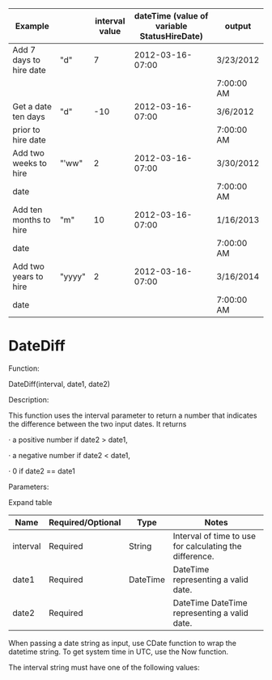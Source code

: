 
| Example || interval value  | dateTime (value of variable StatusHireDate) | output |
| - | - | - | - | - |
| Add 7 days to hire date | "d" | 7 | 2012-03-16-07:00 | 3/23/2012 |
| | | | | 7:00:00 AM |
| Get a date ten days | "d" | -10 | 2012-03-16-07:00 | 3/6/2012 |
| prior to hire date | | | | 7:00:00 AM |
| Add two weeks to hire | "ʹww" | 2 | 2012-03-16-07:00 | 3/30/2012 |
| date | | | | 7:00:00 AM |
| Add ten months to hire | "m" | 10 | 2012-03-16-07:00 | 1/16/2013 |
| date | | | | 7:00:00 AM |
| Add two years to hire | "yyyy" | 2 | 2012-03-16-07:00 | 3/16/2014 |
| date | | | | 7:00:00 AM |


# DateDiff

Function:

DateDiff(interval, date1, date2)

Description:

This function uses the interval parameter to return a number that indicates the difference between the two input dates. It returns

· a positive number if date2 > date1,

· a negative number if date2 < date1,

· 0 if date2 == date1

Parameters:

Expand table

| Name | Required/Optional | Type | Notes |
| - | - | - | - |
| interval | Required | String | Interval of time to use for calculating the difference. |
| date1 | Required | DateTime | DateTime representing a valid date. |
| date2 | Required || DateTime DateTime representing a valid date.  |

When passing a date string as input, use CDate function to wrap the datetime string. To get system time in UTC, use the Now function.

The interval string must have one of the following values:

